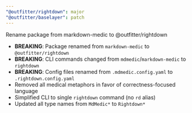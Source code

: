 ```yaml
---
"@outfitter/rightdown": major
"@outfitter/baselayer": patch
---
```


Rename package from markdown-medic to @outfitter/rightdown

- **BREAKING**: Package renamed from `markdown-medic` to `@outfitter/rightdown`
- **BREAKING**: CLI commands changed from `mdmedic`/`markdown-medic` to `rightdown`
- **BREAKING**: Config files renamed from `.mdmedic.config.yaml` to `.rightdown.config.yaml`
- Removed all medical metaphors in favor of correctness-focused language
- Simplified CLI to single `rightdown` command (no `rd` alias)
- Updated all type names from `MdMedic*` to `Rightdown*`
